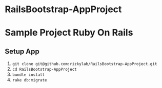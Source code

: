 RailsBootstrap-AppProject
=========================

Sample Project Ruby On Rails 
=========================
## Setup App ##

1. `git clone git@github.com:rizkylab/RailsBootstrap-AppProject.git`
2. `cd RailsBootstrap-AppProject`
3. `bundle install`
4. `rake db:migrate`


